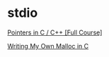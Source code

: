 # stdio

[Pointers in C / C++ [Full Course]](https://www.youtube.com/watch?v=zuegQmMdy8M)

[Writing My Own Malloc in C](https://www.youtube.com/watch?v=sZ8GJ1TiMdk)

